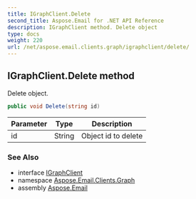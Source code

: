 ```yaml
---
title: IGraphClient.Delete
second_title: Aspose.Email for .NET API Reference
description: IGraphClient method. Delete object
type: docs
weight: 220
url: /net/aspose.email.clients.graph/igraphclient/delete/
---
```

## IGraphClient.Delete method

Delete object.

```csharp
public void Delete(string id)
```

| Parameter | Type | Description |
| --- | --- | --- |
| id | String | Object id to delete |

### See Also

* interface [IGraphClient](../)
* namespace [Aspose.Email.Clients.Graph](../../igraphclient/)
* assembly [Aspose.Email](../../../)


